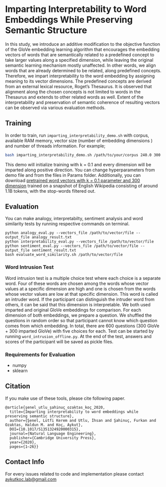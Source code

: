 # Imparting Interpretability to Word Embeddings While Preserving Semantic Structure 

In this study, we introduce an additive modification to the objective function of the GloVe embedding learning algorithm that encourages the embedding vectors of words that are semantically related to a predefined concept to take larger values along a specified dimension, while leaving the original semantic learning mechanism mostly unaffected. In other words, we align words that are already determined to be related, along predefined concepts. Therefore, we impart interpretability to the word embedding by assigning meaning to its vector dimensions. The predefined concepts are derived from an external lexical resource, Roget’s Thesaurus. It is observed that alignment along the chosen concepts is not limited to words in the Thesaurus and extends to other related words as well. Extent of the interpretability and preservation of semantic coherence of resulting vectors can be observed via various evaluation methods.

## Training

In order to train, run ``` imparting_interpretability_demo.sh ``` with corpus, available RAM memory, vector size (number of embedding dimensions ) and number of threads information. For example;


```bash
bash imparting_interpretability_demo.sh /path/to/your/corpus 240.0 300 45
```
This demo will initialize training with k = 0.1 and every dimension will be imparted along positive direction. You can change hyperparameters from demo file and from the files in Params folder. Additionally, you can download [pretrained word vectors with k = 0.1 parameter and 300 dimension](https://drive.google.com/file/d/1hpWT3Vc_-JTuPDeYgL5FZAPcSF2fEt6f/view?usp=sharing) trained on a snapshot of English Wikipedia consisting of around 1.1B tokens, with the stop-words filtered out. 

## Evaluation 

You can make analogy, interpretabilty, sentiment analysis and word similarity tests by running respective commands on terminal.

```
python analogy_eval.py --vectors_file /path/to/vector/file --output_file analogy_result.txt
python interpretability_eval.py --vectors_file /path/to/vector/file
python sentiment_eval.py --vectors_file /path/to/vector/file --output_file sentiment_result.txt
bash evaluate_word_similarity.sh /path/to/vector/file
```
### Word Intrusion Test

Word intrusion test is a multiple choice test where each choice is a separate word. Four of these words are chosen among the words whose vector values at a specific dimension are high and one is chosen from the words whose vector values are low at that specific dimension. This word is called an intruder word. If the participant can distinguish the intruder word from others, it can be said that this dimension is interpretable. We both used imparted and original GloVe embeddings for comparison. For each dimension of both embeddings, we prepare a question. We shuffled the questions in random order so that participant cannot know which question comes from which embedding. In total, there are 600 questions (300 GloVe + 300 imparted GloVe) with five choices for each. Test can be started by running ``` word_intrusion_offline.py ```. At the end of the test, answers and scores of the participant will be saved as pickle files.

### Requirements for Evaluation
* numpy
* sklearn

## Citation

If you make use of these tools, please cite following paper.

```
@article{şenel_utlu_şahinuç_ozaktas_koç_2020, 
  title={Imparting interpretability to word embeddings while preserving semantic structure}, 
  author={Şenel, Lütfi Kerem and Utlu, İhsan and Şahinuç, Furkan and Ozaktas, Haldun M. and Koç, Aykut},
  DOI={10.1017/S1351324920000315}, 
  journal={Natural Language Engineering}, 
  publisher={Cambridge University Press}, 
  year={2020}, 
  pages={1–26}}
```

## Contact Info
For every issues related to code and implementation please contact aykutkoc.lab@gmail.com
